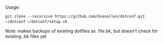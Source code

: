 Usage:

`git clone --recursive https://github.com/dvanallen/dotconf.git ~/dotconf`
`~/dotconf/setup.sh`

Note: makes backups of existing dotfiles as .file.bk, but doesn't check for existing .bk files yet
